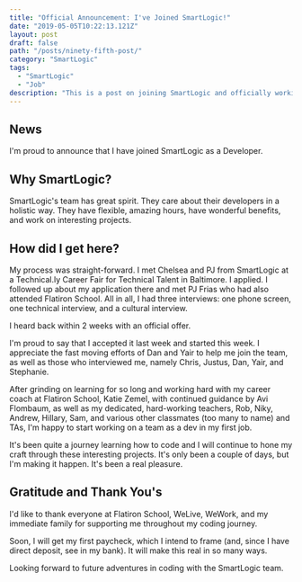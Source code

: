 ```yaml
---
title: "Official Announcement: I've Joined SmartLogic!"
date: "2019-05-05T10:22:13.121Z"
layout: post
draft: false
path: "/posts/ninety-fifth-post/"
category: "SmartLogic"
tags:
  - "SmartLogic"
  - "Job"
description: "This is a post on joining SmartLogic and officially working on a dev team."
---
```


## News 

I'm proud to announce that I have joined SmartLogic as a Developer. 

## Why SmartLogic? 

SmartLogic's team has great spirit. They care about their developers in a holistic way. They have flexible, amazing hours, have wonderful benefits, and work on interesting projects. 

## How did I get here? 

My process was straight-forward. I met Chelsea and PJ from SmartLogic at a Technical.ly Career Fair for Technical Talent in Baltimore. I applied. I followed up about my application there and met PJ Frias who had also attended Flatiron School. All in all, I had three interviews: one phone screen, one technical interview, and a cultural interview. 

I heard back within 2 weeks with an official offer. 

I'm proud to say that I accepted it last week and started this week. I appreciate the fast moving efforts of Dan and Yair to help me join the team, as well as those who interviewed me, namely Chris, Justus, Dan, Yair, and Stephanie. 

After grinding on learning for so long and working hard with my career coach at Flatiron School, Katie Zemel, with continued guidance by Avi Flombaum, as well as my dedicated, hard-working teachers, Rob, Niky, Andrew, Hillary, Sam, and various other classmates (too many to name) and TAs, I'm happy to start working on a team as a dev in my first job. 

It's been quite a journey learning how to code and I will continue to hone my craft through these interesting projects. It's only been a couple of days, but I'm making it happen. It's been a real pleasure.

## Gratitude and Thank You's 

I'd like to thank everyone at Flatiron School, WeLive, WeWork, and my immediate family for supporting me throughout my coding journey. 

Soon, I will get my first paycheck, which I intend to frame (and, since I have direct deposit, see in my bank). It will make this real in so many ways. 

Looking forward to future adventures in coding with the SmartLogic team. 